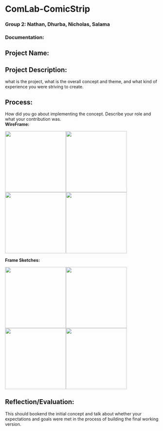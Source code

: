# ComLab-ComicStrip
### Group 2: Nathan, Dhurba, Nicholas, Salama

### Documentation:

## Project Name:

## Project Description:
what is the project, what is the overall concept and theme, and what kind of experience you were striving to create.

## Process:
How did you go about implementing the concept. Describe your role and what your contribution was.  
**WireFrame:**

<img src="https://github.com/dktpt44/ComLab-ComicStrip/blob/main/Wireframe1.JPG" width=200 align=center><img src="https://github.com/dktpt44/ComLab-ComicStrip/blob/main/Wireframe2.JPG" width=200 align=center><img src="https://github.com/dktpt44/ComLab-ComicStrip/blob/main/Wireframe3.JPG" width=200 align=center><img src="https://github.com/dktpt44/ComLab-ComicStrip/blob/main/Wireframe4.JPG" width=200 align=center>


**Frame Sketches:**

<img src="https://github.com/dktpt44/ComLab-ComicStrip/blob/main/Sketch1.PNG" width=200 align=center><img src="https://github.com/dktpt44/ComLab-ComicStrip/blob/main/Sketch2.PNG" width=200 align=center><img src="https://github.com/dktpt44/ComLab-ComicStrip/blob/main/Sketch3.PNG" width=200 align=center><img src="https://github.com/dktpt44/ComLab-ComicStrip/blob/main/Sketch4.png" width=200 align=center>

## Reflection/Evaluation:
This should bookend the initial concept and talk about whether your expectations and goals were met in the process of building the final working version.
